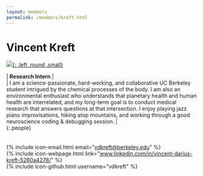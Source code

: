 ```yaml
---
layout: members
permalink: /members/kreft.html
---
```

# Vincent Kreft  
[![]({{site.baseurl}}/images/Kreft.jpg){: .left .round .small}](/members/kreft.html)

| **Research Intern** |   
| I am a science-passionate, hard-working, and collaborative UC Berkeley student intrigued by the chemical processes of the body. I am also an environmental enthusiast who understands that planetary health and human health are interrelated, and my long-term goal is to conduct medical research that answers questions at that intersection. I enjoy playing jazz piano improvisations, hiking atop mountains, and working through a good neuroscience coding & debugging session.  |  
{:.people}
<br/>
<br/>
<br/>
{% include icon-email.html email="vdkreft@berkeley.edu" %}  
{% include icon-webpage.html link="www.linkedin.com/in/vincent-darius-kreft-5260a4278/" %}  
{% include icon-github.html username="vdkreft" %}  
